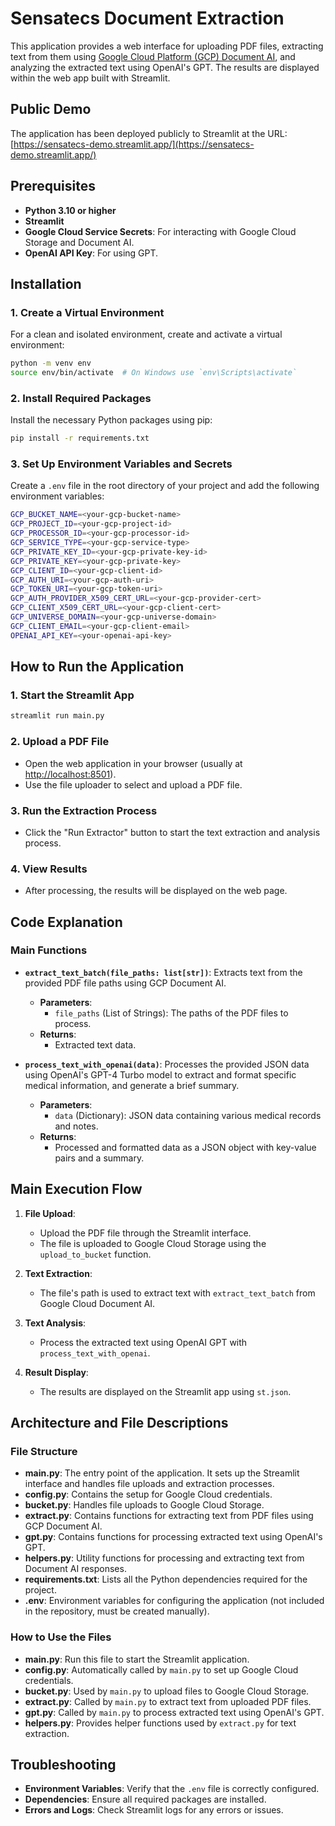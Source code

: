 # Sensatecs Document Extraction

This application provides a web interface for uploading PDF files, extracting text from them using [Google Cloud Platform (GCP) Document AI](https://cloud.google.com/document-ai), and analyzing the extracted text using OpenAI's GPT. The results are displayed within the web app built with Streamlit.

## Public Demo
The application has been deployed publicly to Streamlit at the URL:
[https://sensatecs-demo.streamlit.app/](https://sensatecs-demo.streamlit.app/)

## Prerequisites

- **Python 3.10 or higher**
- **Streamlit**
- **Google Cloud Service Secrets**: For interacting with Google Cloud Storage and Document AI.
- **OpenAI API Key**: For using GPT.

## Installation

### 1. Create a Virtual Environment

For a clean and isolated environment, create and activate a virtual environment:

```bash
python -m venv env
source env/bin/activate  # On Windows use `env\Scripts\activate`
```

### 2. Install Required Packages

Install the necessary Python packages using pip:

```bash
pip install -r requirements.txt
```

### 3. Set Up Environment Variables and Secrets

Create a `.env` file in the root directory of your project and add the following environment variables:

```bash
GCP_BUCKET_NAME=<your-gcp-bucket-name>
GCP_PROJECT_ID=<your-gcp-project-id>
GCP_PROCESSOR_ID=<your-gcp-processor-id>
GCP_SERVICE_TYPE=<your-gcp-service-type>
GCP_PRIVATE_KEY_ID=<your-gcp-private-key-id>
GCP_PRIVATE_KEY=<your-gcp-private-key>
GCP_CLIENT_ID=<your-gcp-client-id>
GCP_AUTH_URI=<your-gcp-auth-uri>
GCP_TOKEN_URI=<your-gcp-token-uri>
GCP_AUTH_PROVIDER_X509_CERT_URL=<your-gcp-provider-cert>
GCP_CLIENT_X509_CERT_URL=<your-gcp-client-cert>
GCP_UNIVERSE_DOMAIN=<your-gcp-universe-domain>
GCP_CLIENT_EMAIL=<your-gcp-client-email>
OPENAI_API_KEY=<your-openai-api-key>
```

## How to Run the Application

### 1. Start the Streamlit App

```bash
streamlit run main.py
```

### 2. Upload a PDF File

- Open the web application in your browser (usually at [http://localhost:8501](http://localhost:8501)).
- Use the file uploader to select and upload a PDF file.

### 3. Run the Extraction Process

- Click the "Run Extractor" button to start the text extraction and analysis process.

### 4. View Results

- After processing, the results will be displayed on the web page.

## Code Explanation

### Main Functions

- **`extract_text_batch(file_paths: list[str])`**: Extracts text from the provided PDF file paths using GCP Document AI.
  - **Parameters**:
    - `file_paths` (List of Strings): The paths of the PDF files to process.
  - **Returns**:
    - Extracted text data.

- **`process_text_with_openai(data)`**: Processes the provided JSON data using OpenAI's GPT-4 Turbo model to extract and format specific medical information, and generate a brief summary.
  - **Parameters**:
    - `data` (Dictionary): JSON data containing various medical records and notes.
  - **Returns**:
    - Processed and formatted data as a JSON object with key-value pairs and a summary.

## Main Execution Flow

1. **File Upload**:
   - Upload the PDF file through the Streamlit interface.
   - The file is uploaded to Google Cloud Storage using the `upload_to_bucket` function.

2. **Text Extraction**:
   - The file's path is used to extract text with `extract_text_batch` from Google Cloud Document AI.

3. **Text Analysis**:
   - Process the extracted text using OpenAI GPT with `process_text_with_openai`.

4. **Result Display**:
   - The results are displayed on the Streamlit app using `st.json`.

## Architecture and File Descriptions

### File Structure

- **main.py**: The entry point of the application. It sets up the Streamlit interface and handles file uploads and extraction processes.
- **config.py**: Contains the setup for Google Cloud credentials.
- **bucket.py**: Handles file uploads to Google Cloud Storage.
- **extract.py**: Contains functions for extracting text from PDF files using GCP Document AI.
- **gpt.py**: Contains functions for processing extracted text using OpenAI's GPT.
- **helpers.py**: Utility functions for processing and extracting text from Document AI responses.
- **requirements.txt**: Lists all the Python dependencies required for the project.
- **.env**: Environment variables for configuring the application (not included in the repository, must be created manually).

### How to Use the Files

- **main.py**: Run this file to start the Streamlit application.
- **config.py**: Automatically called by `main.py` to set up Google Cloud credentials.
- **bucket.py**: Used by `main.py` to upload files to Google Cloud Storage.
- **extract.py**: Called by `main.py` to extract text from uploaded PDF files.
- **gpt.py**: Called by `main.py` to process extracted text using OpenAI's GPT.
- **helpers.py**: Provides helper functions used by `extract.py` for text extraction.

## Troubleshooting

- **Environment Variables**: Verify that the `.env` file is correctly configured.
- **Dependencies**: Ensure all required packages are installed.
- **Errors and Logs**: Check Streamlit logs for any errors or issues.